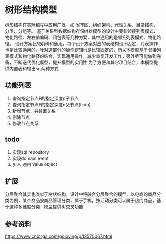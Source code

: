 # 树形结构模型
树形结构在实际编程中应用广泛，如 省市区、组织架构、代理关系、目录结构、分类、分组等。
基于关系型数据结构存储树状模型的设计主要有邻接列表模式、物化路径、左右值编码、闭包表等几种方案，其中通用的是邻接列表模式、物化路径。
设计方案比较明确和通用，每个设计方案对应的表结构设计固定，对表操作也是比较通用的，针对这部分的操作逻辑也是比较固定的，所以本模型基于邻接列表模式和物化路径的结合，实现通用操作，减少重复开发工作，另外尽可能做到完备，不断迭代优化模型，提升模型的实用性
为了方便和其它项目结合，本模型提供内置表和输出sql两种方式
## 功能列表
1. 查询指定节点P的指定深度n子节点
2. 查询指定节点P的指定深度n父节点(todo)
3. 新增节点，并设置关系
4. 删除节点
5. 修改节点关系
## todo
1. 实现sql repository
2. 实现domain event
3. 引入 通用 value object
## 扩展
分层聚合其实也类似于树状结构，设计中将融合分层聚合的模型，以电商的商品分类为例，某个商品按商品管理分类，属于手机，按活动分类可以属于热门商品，基于这种多维度分类，模型提供树交叉功能
## 参考资料
https://www.cnblogs.com/goloving/p/13570067.html